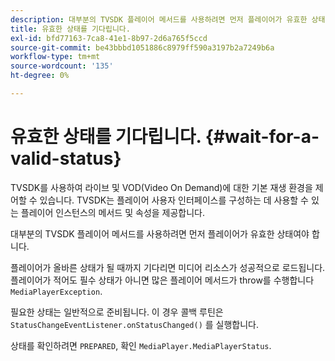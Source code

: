 ```yaml
---
description: 대부분의 TVSDK 플레이어 메서드를 사용하려면 먼저 플레이어가 유효한 상태여야 합니다.
title: 유효한 상태를 기다립니다.
exl-id: bfd77163-7ca8-41e1-8b97-2d6a765f5ccd
source-git-commit: be43bbbd1051886c8979ff590a3197b2a7249b6a
workflow-type: tm+mt
source-wordcount: '135'
ht-degree: 0%

---
```


# 유효한 상태를 기다립니다. {#wait-for-a-valid-status}

TVSDK를 사용하여 라이브 및 VOD(Video On Demand)에 대한 기본 재생 환경을 제어할 수 있습니다. TVSDK는 플레이어 사용자 인터페이스를 구성하는 데 사용할 수 있는 플레이어 인스턴스의 메서드 및 속성을 제공합니다.

대부분의 TVSDK 플레이어 메서드를 사용하려면 먼저 플레이어가 유효한 상태여야 합니다.

플레이어가 올바른 상태가 될 때까지 기다리면 미디어 리소스가 성공적으로 로드됩니다. 플레이어가 적어도 필수 상태가 아니면 많은 플레이어 메서드가 throw를 수행합니다 `MediaPlayerException`.

필요한 상태는 일반적으로 준비됩니다. 이 경우 콜백 루틴은 `StatusChangeEventListener.onStatusChanged()` 를 실행합니다.

상태를 확인하려면 `PREPARED`, 확인 `MediaPlayer.MediaPlayerStatus`.
